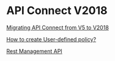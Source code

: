 # API Connect V2018

[Migrating API Connect from V5 to V2018](https://github.com/ibm-apiconnect/apigw/wiki/APIGW-Porting-Notes)

[How to create User-defined policy?](user-defined-policy/readme)

[Rest Management API]()